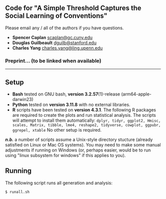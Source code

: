 ## Code for "A Simple Threshold Captures the Social Learning of Conventions"

Please email any / all of the authors if you have questions.
- **Spencer Caplan** scaplan@gc.cuny.edu
- **Douglas Guilbeault** dguilb@stanford.edu
- **Charles Yang** charles.yang@ling.upenn.edu

### Preprint... (to be linked when available)

---

## Setup

* **Bash** tested on GNU bash, **version 3.2.57**(1)-release (arm64-apple-darwin23)
* **Python** tested on **version 3.11.8** with no external libraries.
* **R** scripts have been tested on **version 4.3.1**. The following R packages are required to create the plots and run statistical analysis. The scripts will attempt to install them automatically: ```
  dplyr, tidyr, ggplot2, Hmisc, scales, Matrix, tibble, lme4, reshape2, tidyverse, cowplot, ggpubr, ggrepel, xtable ```
No other setup is required.

***n.b.*** a number of scripts assume a Unix-style directory stucture (already satisfied on Linux or Mac OS systems). You may need to make some manual adjustments if running on Windows (or, perhaps easier, would be to run using "linux subsystem for windows" if this applies to you).


## Running

The following script runs all generation and analysis:

```
$ runall.sh
```
